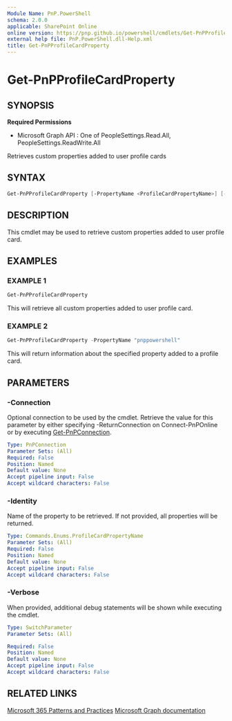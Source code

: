 ```yaml
---
Module Name: PnP.PowerShell
schema: 2.0.0
applicable: SharePoint Online
online version: https://pnp.github.io/powershell/cmdlets/Get-PnPProfileCardProperty.html
external help file: PnP.PowerShell.dll-Help.xml
title: Get-PnPProfileCardProperty
---
```

  
# Get-PnPProfileCardProperty

## SYNOPSIS

**Required Permissions**

  * Microsoft Graph API : One of PeopleSettings.Read.All, PeopleSettings.ReadWrite.All
  
Retrieves custom properties added to user profile cards

## SYNTAX

```powershell
Get-PnPProfileCardProperty [-PropertyName <ProfileCardPropertyName>] [-Verbose] [-Connection <PnPConnection>] 
```

## DESCRIPTION

This cmdlet may be used to retrieve custom properties added to user profile card.

## EXAMPLES

### EXAMPLE 1
```powershell
Get-PnPProfileCardProperty
```

This will retrieve all custom properties added to user profile card.

### EXAMPLE 2
```powershell
Get-PnPProfileCardProperty -PropertyName "pnppowershell"
```

This will return information about the specified property added to a profile card.

## PARAMETERS

### -Connection
Optional connection to be used by the cmdlet. Retrieve the value for this parameter by either specifying -ReturnConnection on Connect-PnPOnline or by executing [Get-PnPConnection](Get-PnPConnection.md).

```yaml
Type: PnPConnection
Parameter Sets: (All)
Required: False
Position: Named
Default value: None
Accept pipeline input: False
Accept wildcard characters: False
```

### -Identity
Name of the property to be retrieved. If not provided, all properties will be returned.

```yaml
Type: Commands.Enums.ProfileCardPropertyName
Parameter Sets: (All)
Required: False
Position: Named
Default value: None
Accept pipeline input: False
Accept wildcard characters: False
```

### -Verbose
When provided, additional debug statements will be shown while executing the cmdlet.

```yaml
Type: SwitchParameter
Parameter Sets: (All)

Required: False
Position: Named
Default value: None
Accept pipeline input: False
Accept wildcard characters: False
```

## RELATED LINKS

[Microsoft 365 Patterns and Practices](https://aka.ms/m365pnp)
[Microsoft Graph documentation](https://learn.microsoft.com/en-us/graph/add-properties-profilecard)